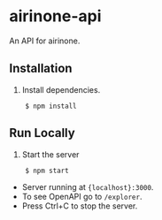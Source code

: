 # airinone-api

An API for airinone.

## Installation

1. Install dependencies.

```
    $ npm install
```
## Run Locally

1. Start the server

```
    $ npm start
```

- Server running at `{localhost}:3000`.
- To see OpenAPI go to `/explorer`.
- Press Ctrl+C to stop the server.